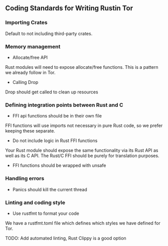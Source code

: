 ## Coding Standards for Writing Rustin Tor


### Importing Crates

Default to not including third-party crates.

### Memory management

- Allocate/free API

Rust modules will need to expose allocate/free functions. This is a pattern
we already follow in Tor.

- Calling Drop

Drop should get called to clean up resources

### Defining integration points between Rust and C

- FFI api functions should be in their own file

FFI functions will use imports not necessary in pure Rust code, so we prefer
keeping these separate.

- Do not include logic in Rust FFI functions

Your Rust module should expose the same functionality via its Rust API as well
as its C API. The Rust/C FFI should be purely for translation purposes.

- FFI functions should be wrapped with unsafe

### Handling errors

- Panics should kill the current thread

### Linting and coding style

- Use rustfmt to format your code

We have a rustfmt.toml file which defines which styles we have defined for Tor.

TODO: Add automated linting, Rust Clippy is a good option
